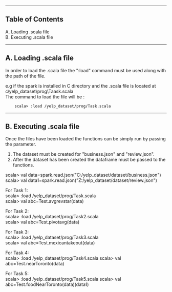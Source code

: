 ---------------------------
Table of Contents
---------------------------

A. Loading .scala file  
B. Executing .scala file

----------------------------
A. Loading .scala file
----------------------------
In order to load the .scala file the ":load" command must be used along with the path of the file.

e.g 	if the spark is installed in C directory and the .scala file is located at c\yelp_dataset\prog\Taask.scala  	
		The command to load the file will be :
		
		scala> :load /yelp_dataset/prog/Task.scala
		
----------------------------
B. Executing .scala file
----------------------------
Once the files have been loaded the functions can be simply run by passing the parameter.
1.	The dataset must be created for "business.json" and "review.json".
2.	After the dataset has been created the dataframe must be passed to the functions.

scala> val data=spark.read.json("C:/yelp_dataset/dataset/business.json")
scala> val data1=spark.read.json("Z:/yelp_dataset/dataset/review.json")

For Task 1:  
scala> :load /yelp_dataset/prog/Task.scala  
scala> val abc=Test.avgrevstar(data)  

For Task 2:  
scala> :load /yelp_dataset/prog/Task2.scala  
scala> val abc=Test.pivotavg(data)  

For Task 3:  
scala> :load /yelp_dataset/prog/Task3.scala  
scala> val abc=Test.mexicantakeout(data)  

For Task 4:  
scala> :load /yelp_dataset/prog/Task4.scala
scala> val abc=Test.nearToronto(data)

For Task 5:  
scala> :load /yelp_dataset/prog/Task5.scala
scala> val abc=Test.foodNearToronto(data)(data1)
